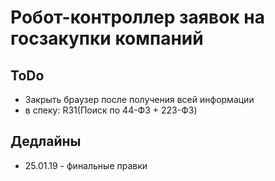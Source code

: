 # Робот-контроллер заявок на  госзакупки компаний

## ToDo

* Закрыть браузер после получения всей информации
* в спеку: R31(Поиск по 44-ФЗ + 223-ФЗ)

## Дедлайны

- 25.01.19 - финальные правки